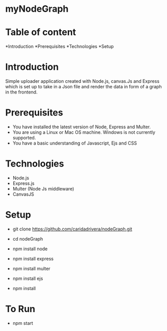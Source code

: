 # myNodeGraph

# Table of content

*Introduction
*Prerequisites
*Technologies
*Setup

# Introduction

Simple uploader application created with Node.js, canvas.Js and Express which is set up to take in a Json file and render the data in form of a graph in the frontend.

# Prerequisites

* You have installed the latest version of Node, Express and Multer.
* You are using a Linux or Mac OS machine. Windows is not currently supported.
* You have a basic understanding of Javascript, Ejs and CSS

# Technologies

* Node.js
* Express.js
* Multer (Node Js middleware)
* CanvasJS


# Setup

* git clone https://github.com/caridadrivera/nodeGraph.git

* cd nodeGraph

* npm install node 

* npm install express 

* npm install multer

* npm install ejs

* npm install

# To Run

* npm start





